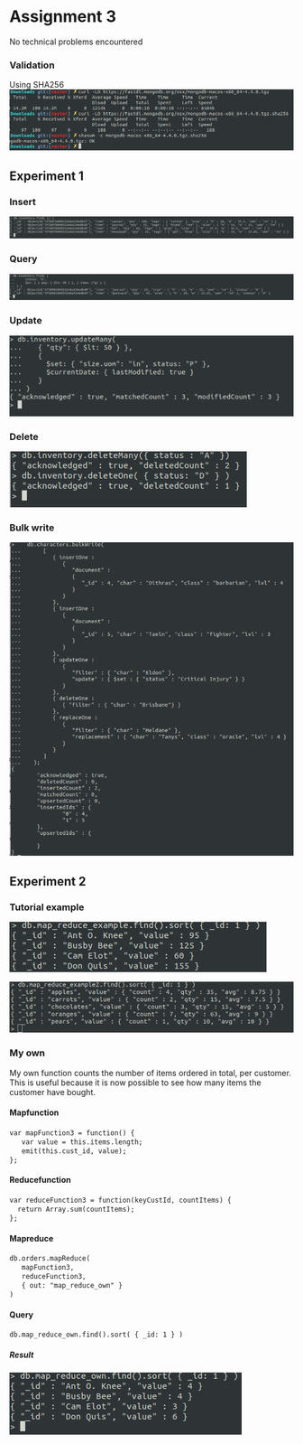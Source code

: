 # Assignment 3

No technical problems encountered

### Validation
Using SHA256
![Validation](assets/verify.png)

## Experiment 1

### Insert
![Insert](assets/insert.png)

### Query 
![Query](assets/query.png)

### Update 
![Update](assets/update.png)

### Delete 
![Delete](assets/delete.png)

### Bulk write
![Bulk write](assets/bulkwrite.png)

## Experiment 2

### Tutorial example

![Mapreduce1](assets/mapreduce.png)

![Mapreduce2](assets/mapreduce2.png)

### My own

My own function counts the number of items ordered in total, per customer. This is useful because it is now possible to see how many items the customer have bought.

#### Mapfunction
```
var mapFunction3 = function() {
   var value = this.items.length;
   emit(this.cust_id, value);
};
```

#### Reducefunction

```
var reduceFunction3 = function(keyCustId, countItems) {
  return Array.sum(countItems);
};
```

#### Mapreduce

```
db.orders.mapReduce(
   mapFunction3,
   reduceFunction3,
   { out: "map_reduce_own" }
)
```

#### Query

```
db.map_reduce_own.find().sort( { _id: 1 } )
```

##### Result

![Result](assets/own_function.png)
